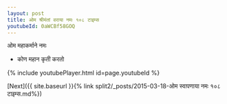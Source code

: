 ```yaml
---
layout: post
title: ओम श्रीमंतां वराया नमः १०८ टाइम्स
youtubeId: 0aWCBf58GOQ
---
```

 
 
 ओम महाकर्माने नमः  
 
 -  कोण महान कृती करतो 
 
  
 
  
 
 
 
 
 
 


{% include youtubePlayer.html id=page.youtubeId %}
 
[Next]({{ site.baseurl }}{% link  split2/_posts/2015-03-18-ओम स्वापणाया नमः १०८ टाइम्स.md%})
 

